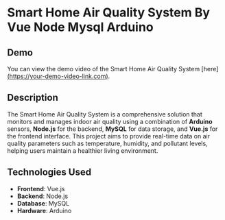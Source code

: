 # Smart Home Air Quality System By Vue Node Mysql Arduino

## Demo

You can view the demo video of the Smart Home Air Quality System [here][(https://your-demo-video-link.com)](https://mycuhk-my.sharepoint.com/:v:/g/personal/1155152313_link_cuhk_edu_hk/EdBxIgKA_UpOsezsGaIni28BaA-yjVnSBw0AXkqSI93-8A?e=T5AxKH&nav=eyJyZWZlcnJhbEluZm8iOnsicmVmZXJyYWxBcHAiOiJTdHJlYW1XZWJBcHAiLCJyZWZlcnJhbFZpZXciOiJTaGFyZURpYWxvZy1MaW5rIiwicmVmZXJyYWxBcHBQbGF0Zm9ybSI6IldlYiIsInJlZmVycmFsTW9kZSI6InZpZXcifSwicGxheWJhY2tPcHRpb25zIjp7InN0YXJ0VGltZUluU2Vjb25kcyI6Mjg4LjYxfX0%3D).

## Description

The Smart Home Air Quality System is a comprehensive solution that monitors and manages indoor air quality using a combination of **Arduino** sensors, **Node.js** for the backend, **MySQL** for data storage, and **Vue.js** for the frontend interface. This project aims to provide real-time data on air quality parameters such as temperature, humidity, and pollutant levels, helping users maintain a healthier living environment.


## Technologies Used

- **Frontend**: Vue.js
- **Backend**: Node.js
- **Database**: MySQL
- **Hardware**: Arduino

